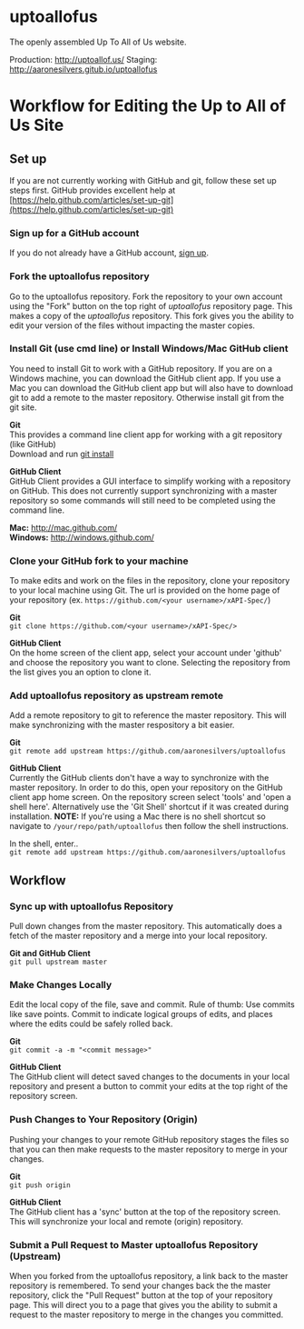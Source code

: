 uptoallofus
=====================

The openly assembled Up To All of Us website.

Production: http://uptoallof.us/
Staging: http://aaronesilvers.gitub.io/uptoallofus


# Workflow for Editing the Up to All of Us Site

## Set up
If you are not currently working with GitHub and git, follow these set up steps 
first. GitHub provides excellent help at [https://help.github.com/articles/set-up-git](https://help.github.com/articles/set-up-git)

### Sign up for a GitHub account
If you do not already have a GitHub account, [sign up](https://github.com/signup/free).


### Fork the uptoallofus repository
Go to the uptoallofus repository. Fork the repository to your own account using 
the "Fork" button on the top right of _uptoallofus_ repository page. This makes a 
copy of the _uptoallofus_ repository. This fork gives you the ability to edit your 
version of the files without impacting the master copies.


### Install Git (use cmd line) or Install Windows/Mac GitHub client
You need to install Git to work with a GitHub repository. If you are on a Windows machine, you can download the GitHub client app. If you use a Mac you can download the GitHub client app but will also have to download git to add a remote to the master repository. Otherwise install git from the 
git site.

__Git__  
This provides a command line client app for working with a git repository (like 
GitHub)  
Download and run [git install](http://git-scm.com/downloads)

__GitHub Client__  
GitHub Client provides a GUI interface to simplify working with a repository on 
GitHub. This does not currently support synchronizing with a master repository so 
some commands will still need to be completed using the command line.

__Mac:__ http://mac.github.com/  
__Windows:__ http://windows.github.com/


### Clone your GitHub fork to your machine
To make edits and work on the files in the repository, clone your repository to 
your local machine using Git. The url is provided on the home page of your 
repository (ex. ```https://github.com/<your username>/xAPI-Spec/```)  

__Git__  
```git clone https://github.com/<your username>/xAPI-Spec/>```  

__GitHub Client__  
On the home screen of the client app, select your account under 'github' and 
choose the repository you want to clone. Selecting the repository from the list 
gives you an option to clone it. 

### Add uptoallofus repository as upstream remote
Add a remote repository to git to reference the master repository. This will make 
synchronizing with the master respository a bit easier.  

__Git__  
```git remote add upstream https://github.com/aaronesilvers/uptoallofus```  

__GitHub Client__  
Currently the GitHub clients don't have a way to synchronize with the master 
repository. In order to do this, open your repository on the GitHub client 
app home screen. On the repository screen select 'tools' and 'open a shell 
here'. Alternatively use the 'Git Shell' shortcut if it was created during 
installation. **NOTE:** If you're using a Mac there is no shell shortcut so navigate to ```/your/repo/path/uptoallofus``` then follow the shell instructions.
  
In the shell, enter..  
```git remote add upstream https://github.com/aaronesilvers/uptoallofus```  


## Workflow

### Sync up with uptoallofus Repository
Pull down changes from the master repository. This automatically does a 
fetch of the master repository and a merge into your local repository.  

__Git and GitHub Client__  
```git pull upstream master```

### Make Changes Locally
Edit the local copy of the file, save and commit. Rule of thumb: Use commits 
like save points. Commit to indicate logical groups of edits, and places 
where the edits could be safely rolled back.  

__Git__  
```git commit -a -m "<commit message>"```  

__GitHub Client__  
The GitHub client will detect saved changes to the documents in your 
local repository and present a button to commit your edits at the top 
right of the repository screen.  

### Push Changes to Your Repository (Origin)
Pushing your changes to your remote GitHub repository stages the files 
so that you can then make requests to the master repository to merge in 
your changes.

__Git__  
```git push origin```

__GitHub Client__  
The GitHub client has a 'sync' button at the top of the repository screen. 
This will synchronize your local and remote (origin) repository.  

### Submit a Pull Request to Master uptoallofus Repository (Upstream)
When you forked from the uptoallofus repository, a link back to the master 
repository is remembered. To send your changes back the the master repository, 
click the "Pull Request" button at the top of your repository page. This will 
direct you to a page that gives you the ability to submit a request to the 
master repository to merge in the changes you committed.
